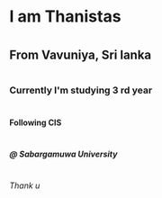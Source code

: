 
 # <h1> I am Thanistas
 # <h2> From Vavuniya, Sri lanka
 # <h3> Currently I'm studying 3 rd year
 # <h4> Following CIS
 # <h5> @ Sabargamuwa University 
 # <h6> Thank u 
